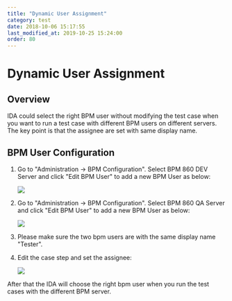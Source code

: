 ```yaml
---
title: "Dynamic User Assignment"
category: test
date: 2018-10-06 15:17:55
last_modified_at: 2019-10-25 15:24:00
order: 80
---
```


# Dynamic User Assignment


## Overview

IDA could select the right BPM user without modifying the test case when you want to run a test case with different BPM users on different servers. The key point is that the assignee are set with same display name.


## BPM User Configuration

1. Go to "Administration -> BPM Configuration". Select BPM 860 DEV Server and click "Edit BPM User" to add a new BPM User as below:  

    ![][bpm_user_dev]

2. Go to "Administration -> BPM Configuration". Select BPM 860 QA Server and click "Edit BPM User" to add a new BPM User as below:  

    ![][bpm_user_qa]

3. Please make sure the two bpm users are with the same display name "Tester".

4. Edit the case step and set the assignee:

    ![][bpm_user_assignee]

[bpm_user_dev]: ../images/test/bpm_user_dev.png  
[bpm_user_qa]: ../images/test/bpm_user_qa.png  
[bpm_user_assignee]: ../images/test/bpm_user_assignee.png


After that the IDA will choose the right bpm user when you run the test cases with the different BPM server.

